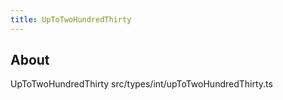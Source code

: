 ```yaml
---
title: UpToTwoHundredThirty
---
```


## About

UpToTwoHundredThirty src/types/int/upToTwoHundredThirty.ts
